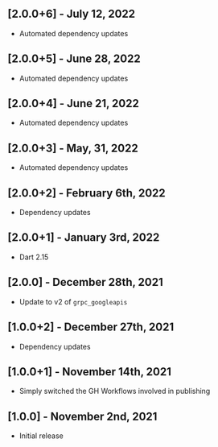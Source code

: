 ## [2.0.0+6] - July 12, 2022

* Automated dependency updates


## [2.0.0+5] - June 28, 2022

* Automated dependency updates


## [2.0.0+4] - June 21, 2022

* Automated dependency updates


## [2.0.0+3] - May, 31, 2022

* Automated dependency updates


## [2.0.0+2] - February 6th, 2022

* Dependency updates


## [2.0.0+1] - January 3rd, 2022

* Dart 2.15


## [2.0.0] - December 28th, 2021

* Update to v2 of `grpc_googleapis`


## [1.0.0+2] - December 27th, 2021

* Dependency updates


## [1.0.0+1] - November 14th, 2021

* Simply switched the GH Workflows involved in publishing


## [1.0.0] - November 2nd, 2021

* Initial release






